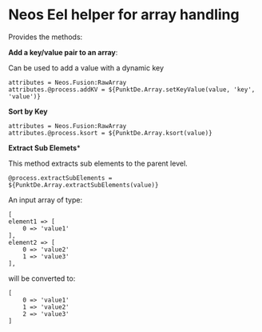 # Neos Eel helper for array handling

Provides the methods:

**Add a key/value pair to an array**:

Can be used to add a value with a dynamic key

    attributes = Neos.Fusion:RawArray
    attributes.@process.addKV = ${PunktDe.Array.setKeyValue(value, 'key', 'value')}
    
**Sort by Key**

    attributes = Neos.Fusion:RawArray
    attributes.@process.ksort = ${PunktDe.Array.ksort(value)}


**Extract Sub Elemets***

This method extracts sub elements to the parent level.
    
    @process.extractSubElements = ${PunktDe.Array.extractSubElements(value)}
    
An input array of type:

    [
    element1 => [
        0 => 'value1' 
    ],
    element2 => [
        0 => 'value2'
        1 => 'value3'
    ],     
    
will be converted to: 

    [
        0 => 'value1'
        1 => 'value2'
        2 => 'value3'
    ]
